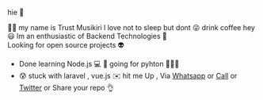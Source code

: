  hie 👋  
 
   💂‍♂️ my name is Trust Musikiri 
   l love not to sleep but dont 😜 drink coffee
   hey 😃 lm an enthusiastic of Backend Technologies 💪  
   Looking for open source projects 👽
  
 - Done learning  Node.js  💻  👅 going for pyhton 🤸🏼‍♂️
 - 😰 stuck with laravel , vue.js  ✉️ hit me Up ,  Via [Whatsapp](https://api.whatsapp.com/send?phone=263782504742 ) or [Call](tel:263782504742) or [Twitter](https://twitter.com/TrustMusikiri) or Share your repo 👌
